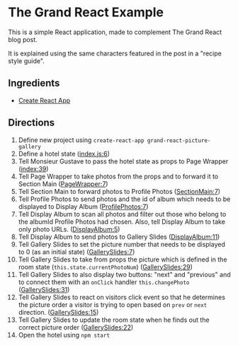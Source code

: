 # The Grand React Example
This is a simple React application,
made to complement The Grand React blog post.

It is explained using the same characters featured in the post in a "recipe style guide".

## Ingredients
- [Create React App](https://github.com/facebookincubator/create-react-app)

## Directions
1. Define new project using `create-react-app grand-react-picture-gallery`
1. Define a hotel state ([index.js:6](src/index.js#L6))
1. Tell Monsieur Gustave to pass the hotel state as props to Page Wrapper ([index:39](src/index.js#L39))
1. Tell Page Wrapper to take photos from the props and to forward it to Section Main ([PageWrapper:7](src/PageWrapper.js#L7))
1. Tell Section Main to forward photos to Profile Photos ([SectionMain:7](src/SectionMain.js#L7))
1. Tell Profile Photos to send photos and the id of album which needs to be displayed to Display Album ([ProfilePhotos:7](src/ProfilePhotos.js#L7))
1. Tell Display Album to scan all photos and filter out those who belong to the albumId Profile Photos had chosen. Also, tell Display Album to take only photo URLs. ([DisplayAlbum:5](src/DisplayAlbum.js#L5))
1. Tell Display Album to send photos to Gallery Slides ([DisplayAlbum:11](src/DisplayAlbum.js#L11))
1. Tell Gallery Slides to set the picture number that needs to be displayed to 0 (as an initial state) ([GallerySlides:7](src/GallerySlides.js#L7))
1. Tell Gallery Slides to take from props the picture which is defined in the room state (`this.state.currentPhotoNum`) ([GallerySlides:29](src/GallerySlides.js#L29))
1. Tell Gallery Slides to also display two buttons: "next" and "previous" and to connect them with an `onClick` handler `this.changePhoto` ([GallerySlides:31](src/GallerySlides.js#L31))
1. Tell Gallery Slides to react on visitors click event so that he determines the picture order a visitor is trying to open based on `prev` or `next` direction. ([GallerySlides:15](src/GallerySlides.js#L15))
1. Tell Gallery Slides to update the room state when he finds out the correct picture order ([GallerySlides:22](src/GallerySlides.js#L22))
1. Open the hotel using `npm start`
